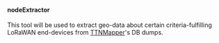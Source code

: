 #### nodeExtractor
This tool will be used to extract geo-data about certain criteria-fulfilling LoRaWAN end-devices from 
[TTNMapper](https://ttnmapper.org/faq.php)'s DB dumps.
  